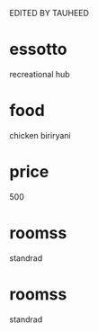 EDITED BY TAUHEED
# essotto
recreational  hub

# food 
chicken biriryani

# price 
500

# roomss
standrad


# roomss
standrad
